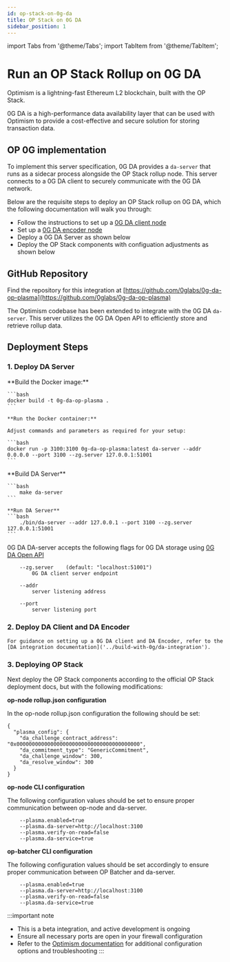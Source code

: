 ```yaml
---
id: op-stack-on-0g-da
title: OP Stack on 0G DA
sidebar_position: 1
---
```

import Tabs from '@theme/Tabs';
import TabItem from '@theme/TabItem';

# Run an OP Stack Rollup on 0G DA

Optimism is a lightning-fast Ethereum L2 blockchain, built with the OP Stack.

0G DA is a high-performance data availability layer that can be used with Optimism to provide a cost-effective and secure solution for storing transaction data.

## OP 0G implementation

To implement this server specification, 0G DA provides a `da-server` that runs as a sidecar process alongside the OP Stack rollup node. This server connects to a 0G DA client to securely communicate with the 0G DA network.

Below are the requisite steps to deploy an OP Stack rollup on 0G DA, which the following documentation will walk you through:

* Follow the instructions to set up a [0G DA client node]('../build-with-0g/da-integration')
* Set up a [0G DA encoder node]('../build-with-0g/da-integration')
* Deploy a 0G DA Server as shown below
* Deploy the OP Stack components with configuation adjustments as shown below

## GitHub Repository

Find the repository for this integration at [https://github.com/0glabs/0g-da-op-plasma](https://github.com/0glabs/0g-da-op-plasma)

The Optimism codebase has been extended to integrate with the 0G DA `da-server`. This server utilizes the 0G DA Open API to efficiently store and retrieve rollup data.


## Deployment Steps

### 1. Deploy DA Server

<Tabs>
  <TabItem value="docker" label="Run with Docker" default>
    **Build the Docker image:**

    ```bash
    docker build -t 0g-da-op-plasma .
    ```

    **Run the Docker container:**

    Adjust commands and parameters as required for your setup:

    ```bash
    docker run -p 3100:3100 0g-da-op-plasma:latest da-server --addr 0.0.0.0 --port 3100 --zg.server 127.0.0.1:51001
    ```
 </TabItem>

  <TabItem value="source" label="Build from Source">
    **Build DA Server**

    ```bash
        make da-server
    ```

    **Run DA Server**
    ```bash
        ./bin/da-server --addr 127.0.0.1 --port 3100 --zg.server 127.0.0.1:51001
    ```

  </TabItem>
</Tabs>

0G DA DA-server accepts the following flags for 0G DA storage using
[0G DA Open API](https://docs.0g.ai/0g-doc/docs/0g-da/rpc-api/api-1)

````
    --zg.server    (default: "localhost:51001") 
        0G DA client server endpoint
    
    --addr
        server listening address
    
    --port
        server listening port
````

### 2. Deploy DA Client and DA Encoder

    For guidance on setting up a 0G DA client and DA Encoder, refer to the [DA integration documentation]('../build-with-0g/da-integration').


### 3. Deploying OP Stack

Next deploy the OP Stack components according to the official OP Stack deployment docs, but with the following modifications:

**op-node rollup.json configuration**

In the op-node rollup.json configuration the following should be set:
```
{
  "plasma_config": {
    "da_challenge_contract_address": "0x0000000000000000000000000000000000000000",
    "da_commitment_type": "GenericCommitment",
    "da_challenge_window": 300,
    "da_resolve_window": 300
  }
}
```

**op-node CLI configuration**

The following configuration values should be set to ensure proper communication between op-node and da-server.

```
    --plasma.enabled=true
    --plasma.da-server=http://localhost:3100
    --plasma.verify-on-read=false
    --plasma.da-service=true
```

**op-batcher CLI configuration**

The following configuration values should be set accordingly to ensure proper communication between OP Batcher and da-server.

```
    --plasma.enabled=true
    --plasma.da-server=http://localhost:3100
    --plasma.verify-on-read=false
    --plasma.da-service=true
```


:::important note 
* This is a beta integration, and active development is ongoing
* Ensure all necessary ports are open in your firewall configuration
* Refer to the [Optimism documentation](https://docs.optimism.io/) for additional configuration options and troubleshooting
:::
